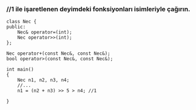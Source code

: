 ### //1 ile işaretlenen deyimdeki fonksiyonları isimleriyle çağırın.

```
class Nec {
public:
	Nec& operator=(int);
	Nec operator>>(int);
};

Nec operator+(const Nec&, const Nec&);
bool operator>(const Nec&, const Nec&);

int main()
{
	Nec n1, n2, n3, n4;
	//...
	n1 = (n2 + n3) >> 5 > n4; //1

}
```
